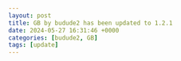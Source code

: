 ```yaml
---
layout: post
title: GB by budude2 has been updated to 1.2.1
date: 2024-05-27 16:31:46 +0000
categories: [budude2, GB]
tags: [update]
---
```


